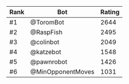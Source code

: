 Rank|Bot|Rating
---|---|---
#1|@ToromBot|2644
#2|@RaspFish|2495
#3|@colinbot|2049
#4|@katzebot|1548
#5|@pawnrobot|1426
#6|@MinOpponentMoves|1031
